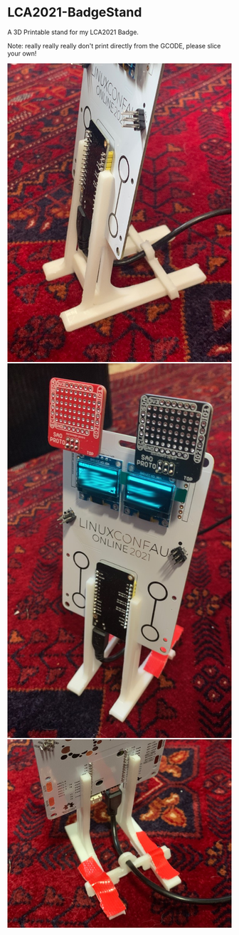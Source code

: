 # LCA2021-BadgeStand

A 3D Printable stand for my LCA2021 Badge.

Note: really really really don't print directly from the GCODE, please slice your own!

![v1.3](lca-badge-side.jpg)
![v1.3](lca-badge-front.jpg)
![v1.3](lca-badge-back.jpg)